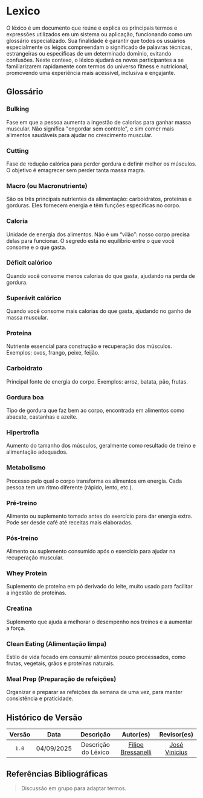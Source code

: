 # Lexico

O léxico é um documento que reúne e explica os principais termos e expressões utilizados em um sistema ou aplicação, funcionando como um glossário especializado. Sua finalidade é garantir que todos os usuários especialmente os leigos compreendam o significado de palavras técnicas, estrangeiras ou específicas de um determinado domínio, evitando confusões. Neste contexo, o léxico ajudará os novos participantes a se familiarizarem rapidamente com termos do universo fitness e nutricional, promovendo uma experiência mais acessível, inclusiva e engajante.

## Glossário

### Bulking

Fase em que a pessoa aumenta a ingestão de calorias para ganhar massa muscular. Não significa "engordar sem controle", e sim comer mais alimentos saudáveis para ajudar no crescimento muscular.

### Cutting

Fase de redução calórica para perder gordura e definir melhor os músculos. O objetivo é emagrecer sem perder tanta massa magra.

### Macro (ou Macronutriente)

São os três principais nutrientes da alimentação: carboidratos, proteínas e gorduras. Eles fornecem energia e têm funções específicas no corpo.

### Caloria

Unidade de energia dos alimentos. Não é um “vilão”: nosso corpo precisa delas para funcionar. O segredo está no equilíbrio entre o que você consome e o que gasta.

### Déficit calórico

Quando você consome menos calorias do que gasta, ajudando na perda de gordura.

### Superávit calórico

Quando você consome mais calorias do que gasta, ajudando no ganho de massa muscular.

### Proteína

Nutriente essencial para construção e recuperação dos músculos. Exemplos: ovos, frango, peixe, feijão.

### Carboidrato

Principal fonte de energia do corpo. Exemplos: arroz, batata, pão, frutas.

### Gordura boa

Tipo de gordura que faz bem ao corpo, encontrada em alimentos como abacate, castanhas e azeite.

### Hipertrofia

Aumento do tamanho dos músculos, geralmente como resultado de treino e alimentação adequados.

### Metabolismo

Processo pelo qual o corpo transforma os alimentos em energia. Cada pessoa tem um ritmo diferente (rápido, lento, etc.).

### Pré-treino

Alimento ou suplemento tomado antes do exercício para dar energia extra. Pode ser desde café até receitas mais elaboradas.

### Pós-treino

Alimento ou suplemento consumido após o exercício para ajudar na recuperação muscular.

### Whey Protein

Suplemento de proteína em pó derivado do leite, muito usado para facilitar a ingestão de proteínas.

### Creatina

Suplemento que ajuda a melhorar o desempenho nos treinos e a aumentar a força.

### Clean Eating (Alimentação limpa)

Estilo de vida focado em consumir alimentos pouco processados, como frutas, vegetais, grãos e proteínas naturais.

### Meal Prep (Preparação de refeições)

Organizar e preparar as refeições da semana de uma vez, para manter consistência e praticidade.


## Histórico de Versão

| Versão |    Data    |             Descrição             |                       Autor(es)                        | Revisor(es) |
| :----: | :--------: | :-------------------------------: | :----------------------------------------------------: | :---------: |
| `1.0`  | 04/09/2025 |        Descrição do Léxico        | [Filipe Bressanelli](https://github.com/fbressa) |    [José Vinicius](https://github.com/JoseViniciusQueiroz)     |

## Referências Bibliográficas

> Discussão em grupo para adaptar termos.